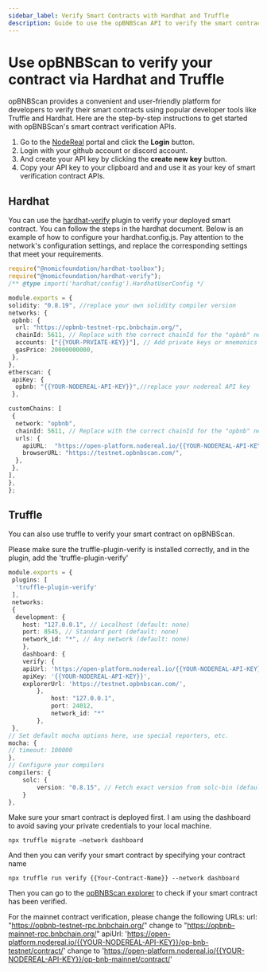 ```yaml
---
sidebar_label: Verify Smart Contracts with Hardhat and Truffle
description: Guide to use the opBNBScan API to verify the smart contracts easily via Hardhat and Truffle.
---
```


# Use opBNBScan to verify your contract via Hardhat and Truffle

opBNBScan provides a convenient and user-friendly platform for developers to verify their smart contracts using popular developer tools like Truffle and Hardhat. Here are the step-by-step instructions to get started with opBNBScan's smart contract verification APIs.

1. Go to the [NodeReal](http://nodereal.io) portal and click the **Login** button.
2. Login with your github account or discord account.
3. And create your API key by clicking the **create new key** button.
4. Copy your API key to your clipboard and and use it as your key of smart verification contract APIs.



## **Hardhat**

You can use the [hardhat-verify](https://hardhat.org/hardhat-runner/docs/guides/verifying) plugin to verify your deployed smart contract. You can follow the steps in the hardhat document. Below is an example of how to configure your hardhat.config.js. Pay attention to the network's configuration settings, and replace the corresponding settings that meet your requirements.

```typescript
require("@nomicfoundation/hardhat-toolbox");
require("@nomicfoundation/hardhat-verify");
/** @type import('hardhat/config').HardhatUserConfig */

module.exports = {
solidity: "0.8.19", //replace your own solidity compiler version
networks: {
 opbnb: {
  url: "https://opbnb-testnet-rpc.bnbchain.org/", 
  chainId: 5611, // Replace with the correct chainId for the "opbnb" network
  accounts: ["{{YOUR-PRVIATE-KEY}}"], // Add private keys or mnemonics of accounts to use 
  gasPrice: 20000000000,
 },
},
etherscan: {
 apiKey: {
  opbnb: "{{YOUR-NODEREAL-API-KEY}}",//replace your nodereal API key
 },

customChains: [
 {
  network: "opbnb",
  chainId: 5611, // Replace with the correct chainId for the "opbnb" network
  urls: {
    apiURL:  "https://open-platform.nodereal.io/{{YOUR-NODEREAL-API-KEY}}/op-bnb-testnet/contract/",
    browserURL: "https://testnet.opbnbscan.com/",
  },
 },
],
},
};
```

## **Truffle**

You can also use truffle to verify your smart contract on opBNBScan. 

Please make sure the truffle-plugin-verify is installed correctly, and in the plugin, add the 'truffle-plugin-verify'

```typescript
module.exports = {
 plugins: [
  'truffle-plugin-verify'
 ],
 networks: 
 {
  development: {
  	host: "127.0.0.1", // Localhost (default: none)
  	port: 8545, // Standard port (default: none)
  	network_id: "*", // Any network (default: none)
 	},
 	dashboard: {
  	verify: {
  	apiUrl: 'https://open-platform.nodereal.io/{{YOUR-NODEREAL-API-KEY}}/op-bnb-testnet/contract/',
  	apiKey: '{{YOUR-NODEREAL-API-KEY}}', 
  	explorerUrl: 'https://testnet.opbnbscan.com/',
 		},
 			host: "127.0.0.1",
 			port: 24012,
 			network_id: "*"
		},
 },
// Set default mocha options here, use special reporters, etc.
mocha: {
// timeout: 100000
},
// Configure your compilers
compilers: {
	solc: {
		version: "0.8.15", // Fetch exact version from solc-bin (default: truffle's version)
	}
},
```

Make sure your smart contract is deployed first. I am using the dashboard to avoid saving your private credentials to your local machine. 

```shell
npx truffle migrate –network dashboard
```

And then you can verify your smart contract by specifying your contract name 

```shell
npx truffle run verify {{Your-Contract-Name}} --network dashboard
```

Then you can go to the [opBNBScan explorer](https://testnet.opbnbscan.com/address/0x57996bA7FC3F0C61E7A949ac050b9E2437eA1972?p=1&tab=Contract) to check if your smart contract has been verified.

For the mainnet contract verification, please change the following URLs:
url: "https://opbnb-testnet-rpc.bnbchain.org/" change to "https://opbnb-mainnet-rpc.bnbchain.org/"
apiUrl: 'https://open-platform.nodereal.io/{{YOUR-NODEREAL-API-KEY}}/op-bnb-testnet/contract/' change to 'https://open-platform.nodereal.io/{{YOUR-NODEREAL-API-KEY}}/op-bnb-mainnet/contract/'
